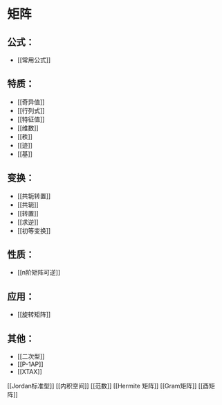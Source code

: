# 矩阵

## 公式：
* [[常用公式]]

## 特质：
* [[奇异值]]
* [[行列式]]
* [[特征值]]
* [[维数]]
* [[秩]]
* [[迹]]
* [[基]]

## 变换：
* [[共轭转置]]
* [[共轭]]
* [[转置]]
* [[求逆]]
* [[初等变换]]

## 性质：
* [[n阶矩阵可逆]]

## 应用：
* [[旋转矩阵]]

## 其他：
* [[二次型]]
* [[P-1AP]]
* [[XTAX]]

[[Jordan标准型]]
[[内积空间]]
[[范数]]
 [[Hermite 矩阵]]
 [[Gram矩阵]]
 [[酉矩阵]]
 